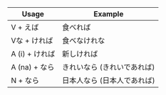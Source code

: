 |Usage|Example|
|-|-|
|V + えば|食べれば|
|Vな + ければ|食べなけれな|
|A (i) + ければ|新しければ|
|A (na) + なら|きれいなら (きれいであれば)|
|N + なら|日本人なら (日本人であれば)|